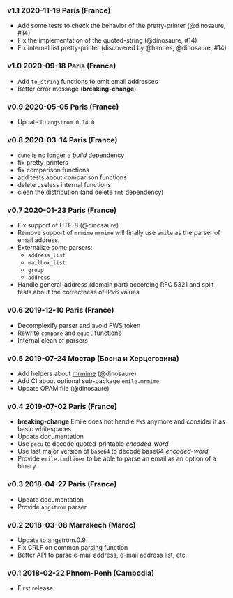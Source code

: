 ### v1.1 2020-11-19 Paris (France)

- Add some tests to check the behavior of the pretty-printer (@dinosaure, #14)
- Fix the implementation of the quoted-string (@dinosaure, #14)
- Fix internal list pretty-printer (discovered by @hannes, @dinosaure, #14)

### v1.0 2020-09-18 Paris (France)

- Add `to_string` functions to emit email addresses
- Better error message (**breaking-change**)

### v0.9 2020-05-05 Paris (France)

- Update to `angstrom.0.14.0`

### v0.8 2020-03-14 Paris (France)

- `dune` is no longer a _build_ dependency
- fix pretty-printers
- fix comparison functions
- add tests about comparison functions
- delete useless internal functions
- clean the distribution (and delete `fmt` dependency)

### v0.7 2020-01-23 Paris (France)

- Fix support of UTF-8 (@dinosaure)
- Remove support of `mrmime`
  `mrmime` will finally use `emile` as the parser of email address.
- Externalize some parsers:
	+ `address_list`
	+ `mailbox_list`
	+ `group`
	+ `address`
- Handle general-address (domain part) according RFC 5321 and split
  tests about the correctness of IPv6 values

### v0.6 2019-12-10 Paris (France)

- Decomplexify parser and avoid FWS token
- Rewrite `compare` and `equal` functions
- Internal clean of parsers

### v0.5 2019-07-24 Мостар (Боснa и Херцеговина)

- Add helpers about [mrmime](https://github.com/mirage/mrmime.git) (@dinosaure)
- Add CI about optional sub-package `emile.mrmime`
- Update OPAM file (@dinosaure)

### v0.4 2019-07-02 Paris (France)

- **breaking-change** Emile does not handle `FWS` anymore and consider it as basic whitespaces
- Update documentation
- Use `pecu` to decode quoted-printable _encoded-word_
- Use last major version of `base64` to decode base64 _encoded-word_
- Provide `emile.cmdliner` to be able to parse an email as an option of a binary

### v0.3 2018-04-27 Paris (France)

- Update documentation
- Provide `angstrom` parser

### v0.2 2018-03-08 Marrakech (Maroc)

- Update to angstrom.0.9
- Fix CRLF on common parsing function
- Better API to parse e-mail address, e-mail address list, etc.

### v0.1 2018-02-22 Phnom-Penh (Cambodia)

- First release
